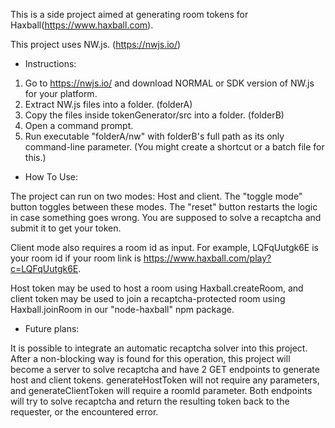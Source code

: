 This is a side project aimed at generating room tokens for Haxball(https://www.haxball.com). 

This project uses NW.js. (https://nwjs.io/)

- Instructions:

1. Go to https://nwjs.io/ and download NORMAL or SDK version of NW.js for your platform.
2. Extract NW.js files into a folder. (folderA)
3. Copy the files inside tokenGenerator/src into a folder. (folderB)
4. Open a command prompt.
5. Run executable "folderA/nw" with folderB's full path as its only command-line parameter. 
(You might create a shortcut or a batch file for this.)

- How To Use:

The project can run on two modes: Host and client. The "toggle mode" button toggles between these modes.
The "reset" button restarts the logic in case something goes wrong. You are supposed to solve a recaptcha
and submit it to get your token.

Client mode also requires a room id as input. For example, LQFqUutgk6E is your room id if your room link 
is https://www.haxball.com/play?c=LQFqUutgk6E.

Host token may be used to host a room using Haxball.createRoom, and client token may be used to join a 
recaptcha-protected room using Haxball.joinRoom in our "node-haxball" npm package. 

- Future plans:

It is possible to integrate an automatic recaptcha solver into this project. After a non-blocking way is
found for this operation, this project will become a server to solve recaptcha and have 2 GET endpoints to
generate host and client tokens. generateHostToken will not require any parameters, and generateClientToken
will require a roomId parameter. Both endpoints will try to solve recaptcha and return the resulting token
back to the requester, or the encountered error. 
